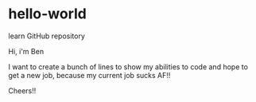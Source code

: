 # hello-world
learn GitHub repository


Hi, i'm Ben

I want to create a bunch of lines to show my abilities to code and hope to get a new job, because my current job sucks AF!!

Cheers!!
